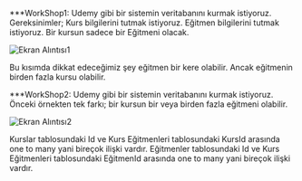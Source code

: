 ***WorkShop1: Udemy gibi bir sistemin veritabanını kurmak istiyoruz. Gereksinimler;
Kurs bilgilerini tutmak istiyoruz. Eğitmen bilgilerini tutmak istiyoruz. Bir kursun sadece bir Eğitmeni olacak.

![Ekran Alıntısı1](https://user-images.githubusercontent.com/77534195/188453310-178ee431-b696-4ed1-9bd6-e4834b9670a6.PNG)

Bu kısımda dikkat edeceğimiz şey eğitmen bir kere olabilir. Ancak eğitmenin birden fazla kursu olabilir.

***WorkShop2: Udemy gibi bir sistemin veritabanını kurmak istiyoruz. Önceki örnekten tek farkı; bir kursun bir veya birden fazla eğitmeni olabilir.

![Ekran Alıntısı2](https://user-images.githubusercontent.com/77534195/188454641-181af102-f6b8-4424-b37f-839163fe0077.PNG)

Kurslar tablosundaki Id ve Kurs Eğitmenleri tablosundaki KursId arasında one to many yani bireçok ilişki vardır.
Eğitmenler tablosundaki Id ve Kurs Eğitmenleri tablosundaki EğitmenId arasında one to many yani bireçok ilişki vardır.
